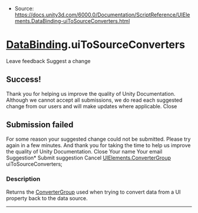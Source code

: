 * Source: https://docs.unity3d.com/6000.0/Documentation/ScriptReference/UIElements.DataBinding-uiToSourceConverters.html

#  [DataBinding](https://docs.unity3d.com/6000.0/Documentation/ScriptReference/UIElements.DataBinding.html).uiToSourceConverters
Leave feedback
Suggest a change
## Success!
Thank you for helping us improve the quality of Unity Documentation. Although we cannot accept all submissions, we do read each suggested change from our users and will make updates where applicable.
Close
## Submission failed
For some reason your suggested change could not be submitted. Please <a>try again</a> in a few minutes. And thank you for taking the time to help us improve the quality of Unity Documentation.
Close
Your name Your email Suggestion* Submit suggestion
Cancel
[UIElements.ConverterGroup](https://docs.unity3d.com/6000.0/Documentation/ScriptReference/UIElements.ConverterGroup.html) uiToSourceConverters; 
### Description
Returns the [ConverterGroup](https://docs.unity3d.com/6000.0/Documentation/ScriptReference/UIElements.ConverterGroup.html) used when trying to convert data from a UI property back to the data source. 
* * *

